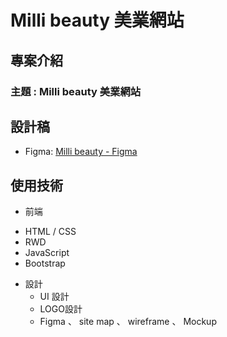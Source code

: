 

# Milli beauty 美業網站


## 專案介紹

### 主題 :  Milli beauty 美業網站


## 設計稿

- Figma: [Milli beauty - Figma]([https://www.figma.com/file/bz1NBzFzMaPztORkulWK7S/%E7%B8%BD%E7%B5%B1%E9%96%8B%E7%A5%A8%E5%9C%B0%E5%9C%96?type=design&node-id=491-2252&mode=design&t=v52ZZCgi7cons4p9-0](https://www.figma.com/file/cKESGKHFQcDtvZHmULsVwp/%E5%B0%88%E9%A1%8C2?type=design&node-id=952-501&mode=design&t=SK0QOYa4b9s2VVAU-0))


## 使用技術
* 前端
 - HTML / CSS
 - RWD
 - JavaScript
 - Bootstrap

* 設計
  - UI 設計
  - LOGO設計
  - Figma 、  site map 、 wireframe 、 Mockup


